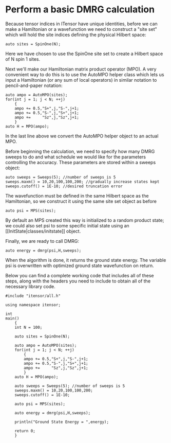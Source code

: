 # Perform a basic DMRG calculation #

Because tensor indices in ITensor have unique identities, before we can make a Hamiltonian
or a wavefunction we need to construct a "site set" which will hold the site indices defining
the physical Hilbert space:

    auto sites = SpinOne(N);

Here we have chosen to use the SpinOne site set to create a Hilbert space of N 
spin 1 sites.

Next we'll make our Hamiltonian matrix product operator (MPO). A very 
convenient way to do this is to use the AutoMPO helper class which lets 
us input a Hamiltonian (or any sum of local operators) in similar notation
to pencil-and-paper notation:

    auto ampo = AutoMPO(sites);
    for(int j = 1; j < N; ++j)
        {
        ampo += 0.5,"S+",j,"S-",j+1;
        ampo += 0.5,"S-",j,"S+",j+1;
        ampo +=     "Sz",j,"Sz",j+1;
        }
    auto H = MPO(ampo);

In the last line above we convert the AutoMPO helper object to an actual MPO.

Before beginning the calculation, we need to specify how many DMRG sweeps to do and
what schedule we would like for the parameters controlling the accuracy.
These parameters are stored within a sweeps object:

    auto sweeps = Sweeps(5); //number of sweeps is 5
    sweeps.maxm() = 10,20,100,100,200; //gradually increase states kept
    sweeps.cutoff() = 1E-10; //desired truncation error

The wavefunction must be defined in the same Hilbert space
as the Hamiltonian, so we construct it using the same site set object as before

    auto psi = MPS(sites);

By default an MPS created this way is initialized to a random product state; we could also set psi
to some specific initial state using an [[InitState|classes/initstate]] object.

Finally, we are ready to call DMRG:

    auto energy = dmrg(psi,H,sweeps);

When the algorithm is done, it returns the ground state energy. The variable psi
is overwritten with optimized ground state wavefunction on return.

Below you can find a complete working code that includes all of these steps,
along with the headers you need to include to obtain all of the necessary library code.

    #include "itensor/all.h"

    using namespace itensor;

    int 
    main()
        {
        int N = 100;

        auto sites = SpinOne(N);

        auto ampo = AutoMPO(sites);
        for(int j = 1; j < N; ++j)
            {
            ampo += 0.5,"S+",j,"S-",j+1;
            ampo += 0.5,"S-",j,"S+",j+1;
            ampo +=     "Sz",j,"Sz",j+1;
            }
        auto H = MPO(ampo);

        auto sweeps = Sweeps(5); //number of sweeps is 5
        sweeps.maxm() = 10,20,100,100,200;
        sweeps.cutoff() = 1E-10;

        auto psi = MPS(sites);

        auto energy = dmrg(psi,H,sweeps);

        println("Ground State Energy = ",energy);

        return 0;
        }

